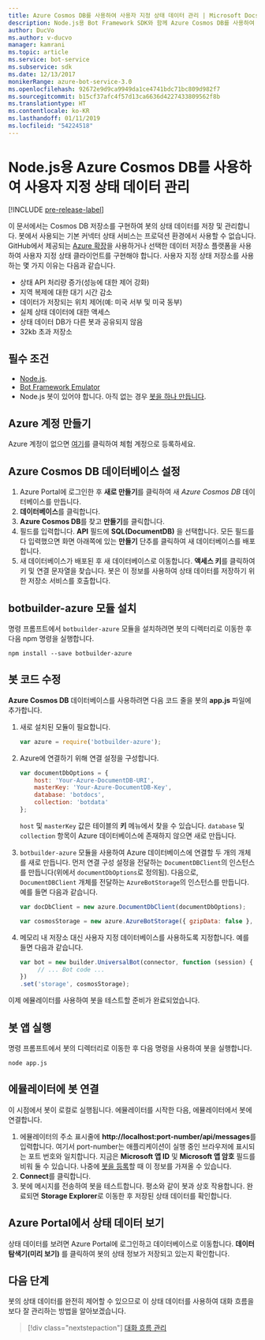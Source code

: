 ```yaml
---
title: Azure Cosmos DB를 사용하여 사용자 지정 상태 데이터 관리 | Microsoft Docs
description: Node.js용 Bot Framework SDK와 함께 Azure Cosmos DB를 사용하여 상태 데이터를 저장 및 검색하는 방법을 알아봅니다.
author: DucVo
ms.author: v-ducvo
manager: kamrani
ms.topic: article
ms.service: bot-service
ms.subservice: sdk
ms.date: 12/13/2017
monikerRange: azure-bot-service-3.0
ms.openlocfilehash: 92672e9d9ca9949da1ce4741bdc71bc809d982f7
ms.sourcegitcommit: b15cf37afc4f57d13ca6636d4227433809562f8b
ms.translationtype: HT
ms.contentlocale: ko-KR
ms.lasthandoff: 01/11/2019
ms.locfileid: "54224518"
---
```

# <a name="manage-custom-state-data-with-azure-cosmos-db-for-nodejs"></a>Node.js용 Azure Cosmos DB를 사용하여 사용자 지정 상태 데이터 관리

[!INCLUDE [pre-release-label](../includes/pre-release-label-v3.md)]

이 문서에서는 Cosmos DB 저장소를 구현하여 봇의 상태 데이터를 저장 및 관리합니다. 봇에서 사용되는 기본 커넥터 상태 서비스는 프로덕션 환경에서 사용할 수 없습니다. GitHub에서 제공되는 [Azure 확장](https://www.npmjs.com/package/botbuilder-azure)을 사용하거나 선택한 데이터 저장소 플랫폼을 사용하여 사용자 지정 상태 클라이언트를 구현해야 합니다. 사용자 지정 상태 저장소를 사용하는 몇 가지 이유는 다음과 같습니다.

- 상태 API 처리량 증가(성능에 대한 제어 강화)
- 지역 복제에 대한 대기 시간 감소
- 데이터가 저장되는 위치 제어(예: 미국 서부 및 미국 동부)
- 실제 상태 데이터에 대한 액세스
- 상태 데이터 DB가 다른 봇과 공유되지 않음
- 32kb 초과 저장소

## <a name="prerequisites"></a>필수 조건

- [Node.js](https://nodejs.org/en/).
- [Bot Framework Emulator](~/bot-service-debug-emulator.md)
- Node.js 봇이 있어야 합니다. 아직 없는 경우 [봇을 하나 만듭니다](bot-builder-nodejs-quickstart.md). 

## <a name="create-azure-account"></a>Azure 계정 만들기
Azure 계정이 없으면 [여기](https://azure.microsoft.com/en-us/free/)를 클릭하여 체험 계정으로 등록하세요.

## <a name="set-up-the-azure-cosmos-db-database"></a>Azure Cosmos DB 데이터베이스 설정
1. Azure Portal에 로그인한 후 **새로 만들기**를 클릭하여 새 *Azure Cosmos DB* 데이터베이스를 만듭니다. 
2. **데이터베이스**를 클릭합니다. 
3. **Azure Cosmos DB**를 찾고 **만들기**를 클릭합니다.
4. 필드를 입력합니다. **API** 필드에 **SQL(DocumentDB)** 을 선택합니다. 모든 필드를 다 입력했으면 화면 아래쪽에 있는 **만들기** 단추를 클릭하여 새 데이터베이스를 배포합니다. 
5. 새 데이터베이스가 배포된 후 새 데이터베이스로 이동합니다. **액세스 키**를 클릭하여 키 및 연결 문자열을 찾습니다. 봇은 이 정보를 사용하여 상태 데이터를 저장하기 위한 저장소 서비스를 호출합니다.

## <a name="install-botbuilder-azure-module"></a>botbuilder-azure 모듈 설치

명령 프롬프트에서 `botbuilder-azure` 모듈을 설치하려면 봇의 디렉터리로 이동한 후 다음 npm 명령을 실행합니다.

```nodejs
npm install --save botbuilder-azure
```

## <a name="modify-your-bot-code"></a>봇 코드 수정

**Azure Cosmos DB** 데이터베이스를 사용하려면 다음 코드 줄을 봇의 **app.js** 파일에 추가합니다.

1. 새로 설치된 모듈이 필요합니다.

   ```javascript
   var azure = require('botbuilder-azure'); 
   ```

2. Azure에 연결하기 위해 연결 설정을 구성합니다.
   ```javascript
   var documentDbOptions = {
       host: 'Your-Azure-DocumentDB-URI', 
       masterKey: 'Your-Azure-DocumentDB-Key', 
       database: 'botdocs',   
       collection: 'botdata'
   };
   ```
   `host` 및 `masterKey` 값은 테이블의 **키** 메뉴에서 찾을 수 있습니다. `database` 및 `collection` 항목이 Azure 데이터베이스에 존재하지 않으면 새로 만듭니다.

3. `botbuilder-azure` 모듈을 사용하여 Azure 데이터베이스에 연결할 두 개의 개체를 새로 만듭니다. 먼저 연결 구성 설정을 전달하는 `DocumentDBClient`의 인스턴스를 만듭니다(위에서 `documentDbOptions`로 정의됨). 다음으로, `DocumentDBClient` 개체를 전달하는 `AzureBotStorage`의 인스턴스를 만듭니다. 예를 들면 다음과 같습니다.
   ```javascript
   var docDbClient = new azure.DocumentDbClient(documentDbOptions);

   var cosmosStorage = new azure.AzureBotStorage({ gzipData: false }, docDbClient);
   ```

4. 메모리 내 저장소 대신 사용자 지정 데이터베이스를 사용하도록 지정합니다. 예를 들면 다음과 같습니다.

   ```javascript
   var bot = new builder.UniversalBot(connector, function (session) {
        // ... Bot code ...
   })
   .set('storage', cosmosStorage);
   ```

이제 에뮬레이터를 사용하여 봇을 테스트할 준비가 완료되었습니다.

## <a name="run-your-bot-app"></a>봇 앱 실행

명령 프롬프트에서 봇의 디렉터리로 이동한 후 다음 명령을 사용하여 봇을 실행합니다.

```nodejs
node app.js
```

## <a name="connect-your-bot-to-the-emulator"></a>에뮬레이터에 봇 연결

이 시점에서 봇이 로컬로 실행됩니다. 에뮬레이터를 시작한 다음, 에뮬레이터에서 봇에 연결합니다.

1. 에뮬레이터의 주소 표시줄에 <strong>http://localhost:port-number/api/messages</strong>를 입력합니다. 여기서 port-number는 애플리케이션이 실행 중인 브라우저에 표시되는 포트 번호와 일치합니다. 지금은 <strong>Microsoft 앱 ID</strong> 및 <strong>Microsoft 앱 암호</strong> 필드를 비워 둘 수 있습니다. 나중에 [봇을 등록](~/bot-service-quickstart-registration.md)할 때 이 정보를 가져올 수 있습니다.
2. **Connect**를 클릭합니다.
3. 봇에 메시지를 전송하여 봇을 테스트합니다. 평소와 같이 봇과 상호 작용합니다. 완료되면 **Storage Explorer**로 이동한 후 저장된 상태 데이터를 확인합니다.

## <a name="view-state-data-on-azure-portal"></a>Azure Portal에서 상태 데이터 보기

상태 데이터를 보려면 Azure Portal에 로그인하고 데이터베이스로 이동합니다. **데이터 탐색기(미리 보기)** 를 클릭하여 봇의 상태 정보가 저장되고 있는지 확인합니다.

## <a name="next-step"></a>다음 단계

봇의 상태 데이터를 완전히 제어할 수 있으므로 이 상태 데이터를 사용하여 대화 흐름을 보다 잘 관리하는 방법을 알아보겠습니다.

> [!div class="nextstepaction"]
> [대화 흐름 관리](bot-builder-nodejs-dialog-manage-conversation-flow.md)
